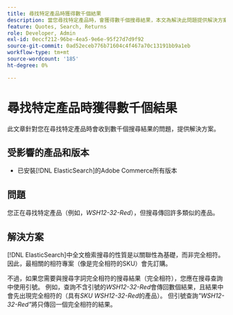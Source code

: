 ```yaml
---
title: 尋找特定產品時獲得數千個結果
description: 當您尋找特定產品時，會獲得數千個搜尋結果，本文為解決此問題提供解決方案。
feature: Quotes, Search, Returns
role: Developer, Admin
exl-id: 0eccf212-96be-4ea5-9e6e-95f27d7d9f92
source-git-commit: 0ad52eceb776b71604c4f467a70c13191bb9a1eb
workflow-type: tm+mt
source-wordcount: '185'
ht-degree: 0%

---
```


# 尋找特定產品時獲得數千個結果

此文章針對您在尋找特定產品時會收到數千個搜尋結果的問題，提供解決方案。

## 受影響的產品和版本

* 已安裝[!DNL ElasticSearch]的Adobe Commerce所有版本

## 問題

您正在尋找特定產品（例如，*WSH12-32-Red*），但搜尋傳回許多類似的產品。

## 解決方案

[!DNL ElasticSearch]中全文檢索搜尋的性質是以關聯性為基礎，而非完全相符。 因此，最相關的相符專案（像是完全相符的SKU）會先訂購。

不過，如果您需要與搜尋字詞完全相符的搜尋結果（完全相符），您應在搜尋查詢中使用引號。 例如，查詢不含引號的&#x200B;*WSH12-32-Red*&#x200B;會傳回數個結果，且結果中會先出現完全相符的（具有&#x200B;*SKU WSH12-32-Red*&#x200B;的產品）。 但引號查詢&#x200B;*&quot;WSH12-32-Red&quot;*&#x200B;將只傳回一個完全相符的結果。
